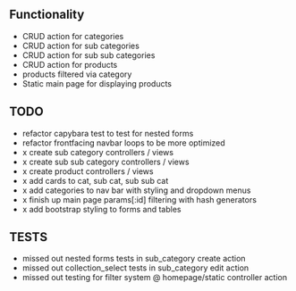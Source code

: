 ## Functionality

* CRUD action for categories
* CRUD action for sub categories
* CRUD action for sub sub categories
* CRUD action for products
* products filtered via category
* Static main page for displaying products

## TODO

* refactor capybara test to test for nested forms
* refactor frontfacing navbar loops to be more optimized
* x create sub category controllers / views
* x create sub sub category controllers / views
* x create product controllers / views
* x add cards to cat, sub cat, sub sub cat
* x add categories to nav bar with styling and dropdown menus
* x finish up main page params[:id] filtering with hash generators
* x add bootstrap styling to forms and tables

## TESTS

* missed out nested forms tests in sub_category create action
* missed out collection_select tests in sub_category edit action
* missed out testing for filter system @ homepage/static controller action

